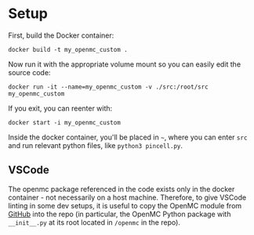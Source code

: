
# Setup

First, build the Docker container:

```
docker build -t my_openmc_custom .
```

Now run it with the appropriate volume mount so you can easily edit the source code:

```
docker run -it --name=my_openmc_custom -v ./src:/root/src my_openmc_custom
```

If you exit, you can reenter with:

```
docker start -i my_openmc_custom
```

Inside the docker container, you'll be placed in `~`, where you can enter `src` and run relevant python files, like `python3 pincell.py`.

## VSCode

The openmc package referenced in the code exists only in the docker container - not necessarily on a host machine. Therefore, to give VSCode linting in some dev setups, it is useful to copy the OpenMC module from [GitHub](https://github.com/openmc-dev/openmc) into the repo (in particular, the OpenMC Python package with `__init__.py` at its root located in `/openmc` in the repo).
